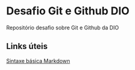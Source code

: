 # Desafio Git e Github DIO
Repositório desafio sobre Git e Github da DIO


## Links úteis
[Sintaxe básica Markdown](https://markdownlivepreview.com/)
